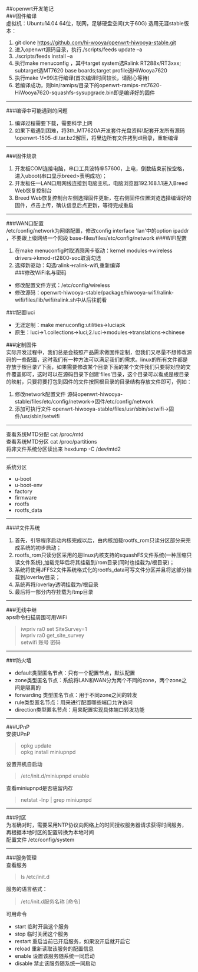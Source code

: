 ##openwrt开发笔记  
###固件编译  
虚拟机：Ubuntu14.04 64位，联网，足够硬盘空间(大于60G)
选用无涯stable版本：  
1. git clone https://github.com/hi-wooya/openwrt-hiwooya-stable.git   
2. 进入openwrt源码目录，执行./scripts/feeds update –a  
3. ./scripts/feeds install –a   
4. 执行make menuconfig ，其中target system选Ralink RT288x/RT3xxx; subtarget选MT7620 base boards;target profile选HiWooya7620  
5. 执行make V=99进行编译(首次编译时间较长，请耐心等待)  
6. 若编译成功，则bin/ramips/目录下的openwrt-ramips-mt7620-HiWooya7620-squashfs-sysupgrade.bin即是编译好的固件    
*** 
###编译中可能遇到的问题  
 1. 编译过程需要下载，需要科学上网  
 2. 如果下载遇到困难，将3th_MT7620A开发套件光盘资料\配套开发所有源码\openwrt-1505-dl.tar.bz2解压，将里边所有文件拷到dl目录，重新编译

***  

###固件烧录   
1. 开发板COM连接电脑，串口工具波特率57600，上电，倒数结束前按空格，进入uboot(串口显示breed>表明成功)；  
2. 开发板任一LAN口用网线连接到电脑主机，电脑浏览器192.168.1.1进入Breed Web恢复控制台   
3. Breed Web恢复控制台左侧选择固件更新，在右侧固件位置浏览选择编译好的固件，点击上传，确认信息后点更新，等待完成重启
 
***   
###WAN口配置  
/etc/config/network为网络配置，修改config interface 'lan'中的option ipaddr ，不要跟上级网络一个网段  base-files/files/etc/config/network
###WIFI配置   
1. 在make menuconfig时取消原网卡驱动：kernel modules->wireless drivers->kmod-rt2800-soc取消勾选  
2. 选择新驱动：勾选ralink->ralink-wifi,重新编译  
###修改WiFi名与密码  
- 修改配置文件方式：/etc/config/wireless  
- 修改源码：openwrt-hiwooya-stable/package/hiwooya-wifi/ralink-wifi/files/lib/wifi/ralink.sh中从后往前看

###配置luci  
- 无涯定制：make menuconfig:utilities->luciapk  
- 原生：luci->1.collections->luci;2.luci->modules->translations->chinese

###定制固件  
实际开发过程中，我们总是会按照产品需求做固件定制，但我们又尽量不想修改源码的一些配置，这时我们有一种方法可以满足我们的需求。linux的所有文件都是存放于根目录‘/’下面，如果需要修改某个目录下面的某个文件我们只要将对应的文件覆盖即可，这时可以在源码目录下创建‘files’目录，这个目录可以看成是根目录的映射，只要将要打包到固件的文件按照根目录的目录结构存放文件即可，例如：  
1. 修改network配置文件  源码openwrt-hiwooya-stable/files/etc/config/network->固件/etc/config/network   
2. 添加可执行文件 openwrt-hiwooya-stable/files/usr/sbin/setwifi->固件/usr/sbin/setwifi  
***  
查看系统MTD分配   cat /proc/mtd  
查看系统MTD分区   cat /proc/partitions  
将非文件系统分区读出来  hexdump -C /dev/mtd2  
***  
系统分区  
- u-boot  
- u-boot-env  
- factory  
- firmware  
- rootfs  
- rootfs_data  

***  
####文件系统  
1. 首先，引导程序启动内核完成以后，由内核加载rootfs_rom只读分区部分来完成系统的初步启动；  
2. rootfs_rom只读分区采用的是linux内核支持的squashFS文件系统(一种压缩只读文件系统),加载完毕后将其挂载到/rom目录(同时也挂载为/根目录)；  
3. 系统将使用JFFS2文件系统格式化的rootfs_data可写文件分区并且将这部分挂载到/overlay目录；  
4. 系统再将/overlay透明挂载为/根目录   
5. 最后将一部分内存挂载为/tmp目录  

***   
###无线中继  
aps命令扫描周围可用WiFi        
>iwpriv ra0 set SiteSurvey=1  
>iwpriv ra0 get_site_survey  
>setwifi   账号  密码   
***  
###防火墙   
- default类型匿名节点：只有一个配置节点，默认配置  
- zone类型匿名节点：系统将LAN和WAN分为两个不同的zone，两个zone之间是隔离的  
- forwarding 类型匿名节点：用于不同zone之间的转发  
- rule类型匿名节点：用来进行配置哪些端口允许访问  
- direction类型匿名节点：用来配置实现具体端口转发功能  
***  
###UPnP  
安装UPnP  
>opkg update    
>opkg install miniupnpd  
 
设置开机自启动   
>/etc/init.d/miniupnpd enable   

查看miniupnpd是否驻留内存  
>netstat -lnp | grep miniupnpd  

***   
###时区  
为准确对时，需要采用NTP协议向网络上的时间授权服务器请求获得时间服务，再根据本地时区的配置转换为本地时间   
配置文件 /etc/config/system  
***   
###服务管理   
查看服务   
>ls /etc/init.d    

服务的语言格式：  
>/etc/init.d服务名称  [命令]   

可用命令   
- start  临时开启这个服务  
- stop   临时关闭这个服务  
- restart 重启当前已开启服务，如果没开启就开启它  
- reload  重新读取该服务的配置信息  
- enable  设置该服务随系统一同启动    
- disable 禁止该服务随系统一同启动    



 

